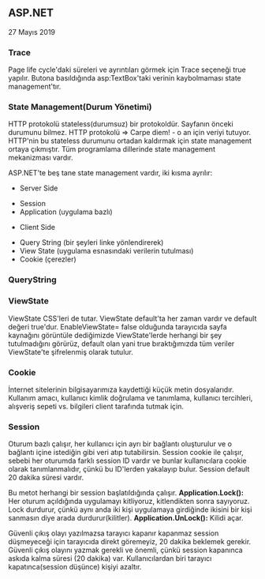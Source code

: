 ## ASP.NET

27 Mayıs 2019

### Trace

Page life cycle'daki süreleri ve ayrıntıları görmek için Trace seçeneği true yapılır.
Butona basıldığında asp:TextBox'taki verinin kaybolmaması state management'tır.

### State Management(Durum Yönetimi)

HTTP protokolü stateless(durumsuz) bir protokoldür.
Sayfanın önceki durumunu bilmez.
HTTP protokolü => Carpe diem! - o an için veriyi tutuyor.
HTTP'nin bu stateless durumunu ortadan kaldırmak için state management ortaya çıkmıştır.
Tüm programlama dillerinde state management mekanizması vardır.

ASP.NET'te beş tane state management vardır, iki kısma ayrılır:

- Server Side

* Session
* Application (uygulama bazlı)

- Client Side

* Query String (bir şeyleri linke yönlendirerek)
* View State (uygulama esnasındaki verilerin tutulması)
* Cookie (çerezler)

### QueryString

### ViewState

ViewState CSS'leri de tutar.
ViewState default'ta her zaman vardır ve default değeri true'dur.
EnableViewState= false olduğunda tarayıcıda sayfa kaynağını görüntüle dediğimizde ViewState'lerde herhangi bir şey tutulmadığını görürüz, default olan yani true bıraktığımızda tüm veriler ViewState'te şifrelenmiş olarak tutulur.

### Cookie

İnternet sitelerinin bilgisayarımıza kaydettiği küçük metin dosyalarıdır. Kullanım amacı, kullanıcı kimlik doğrulama ve tanımlama, kullanıcı tercihleri, alışveriş sepeti vs. bilgileri client tarafında tutmak için.

### Session

Oturum bazlı çalışır, her kullanıcı için ayrı bir bağlantı oluşturulur ve o bağlantı içine istediğin gibi veri atıp tutabilirsin. Session cookie ile çalışır, sebebi her oturumda farklı session ID vardır ve bunlar kullanıcılara cookie olarak tanımlanmalıdır, çünkü bu ID'lerden yakalayıp bulur. Session default 20 dakika süresi vardır.

Bu metot herhangi bir session başlatıldığında çalışır.
**Application.Lock():** Her oturum açıldığında uygulamayı kitliyoruz, kitlendikten sonra sayıyoruz. Lock durdurur, çünkü aynı anda iki kişi uygulamaya girdiğinde ikisini bir kişi sanmasın diye arada durdurur(kilitler).
**Application.UnLock():** Kilidi açar.

Güvenli çıkış olayı yazılmazsa tarayıcı kapanır kapanmaz session düşmeyeceği için tarayıcıda direkt göremeyiz, 20 dakika beklemek gerekir.
Güvenli çıkış olayını yazmak gerekli ve önemli, çünkü session kapanınca askıda kalma süresi (20 dakika) var.
Kullanıcılardan biri tarayıcı kapatınca(session düşünce) kişiyi azaltır.
